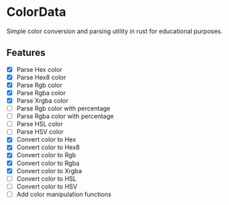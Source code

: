 # ColorData

Simple color conversion and parsing utility in rust for educational purposes.

## Features

- [x] Parse Hex color
- [x] Parse Hex8 color
- [x] Parse Rgb color
- [x] Parse Rgba color
- [x] Parse Xrgba color
- [ ] Parse Rgb color with percentage
- [ ] Parse Rgba color with percentage
- [ ] Parse HSL color
- [ ] Parse HSV color
- [x] Convert color to Hex
- [x] Convert color to Hex8
- [x] Convert color to Rgb
- [x] Convert color to Rgba
- [x] Convert color to Xrgba
- [ ] Convert color to HSL
- [ ] Convert color to HSV
- [ ] Add color manipulation functions
